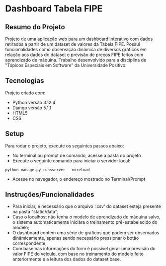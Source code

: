 # Dashboard Tabela FIPE

## Resumo do Projeto
Projeto de uma aplicação web para um dashboard interativo com dados retirados a partir de um dataset
de valores da Tabela FIPE. Possui funcionalidades como observação dinâmica de diversos gráficos em relação aos
dados do dataset e previsão de preços FIPE feitos com aprendizado de máquina.
Trabalho desenvolvido para a disciplina de "Tópicos Especiais em Software" da Universidade Positivo.

## Tecnologias
Projeto criado com:
* Python versão 3.12.4
* Django versão 5.1.1
* HTML5
* CSS

## Setup
Para rodar o projeto, execute os seguintes passos abaixo:
* No terminal ou prompt de comando, acesse a pasta do projeto
* Execute o seguinte comando para iniciar o servidor local:
```
python manage.py runsserver --noreload
```
* Acesse no navegador, o endereço mostrado no Terminal/Prompt

## Instruções/Funcionalidades
* Para iniciar, é necessário que o arquivo '.csv' do dataset esteja presente na pasta "static/data";
* Caso o localhost não tenha o modelo de aprendizado de máquina salvo, o sistema automaticamente iniciára o treinamento pré-estabelecido do modelo;
* O dashboard contém uma série de gráficos que podem ser observados dinâmicamente, apenas sendo necessário pressionar o botão correspondente;
* Com base nas informações do form é possível gerar uma previsão do valor FIPE do veículo, com base no treinamento do modelo feito anteriormente e a leitura dos dados do dataset base.

